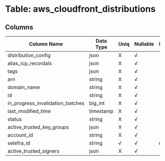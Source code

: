 # Table: aws_cloudfront_distributions

## Columns 

|  Column Name   |  Data Type  | Uniq | Nullable | Description | 
|  ----  | ----  | ----  | ----  | ---- | 
| distribution_config | json | X | √ |  | 
| alias_icp_recordals | json | X | √ |  | 
| tags | json | X | √ |  | 
| arn | string | X | √ |  | 
| domain_name | string | X | √ |  | 
| id | string | X | √ |  | 
| in_progress_invalidation_batches | big_int | X | √ |  | 
| last_modified_time | timestamp | X | √ |  | 
| status | string | X | √ |  | 
| active_trusted_key_groups | json | X | √ |  | 
| account_id | string | X | √ |  | 
| selefra_id | string | √ | √ | random id | 
| active_trusted_signers | json | X | √ |  | 



